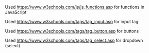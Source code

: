 Used https://www.w3schools.com/js/js_functions.asp for functions in JavaScript

Used https://www.w3schools.com/tags/tag_input.asp for input tag

Used https://www.w3schools.com/tags/tag_button.asp for buttons

Used https://www.w3schools.com/tags/tag_select.asp for dropdown (select)
